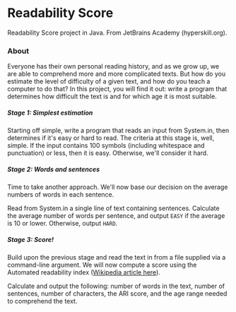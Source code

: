 # Readability Score
Readability Score project in Java. From JetBrains Academy (hyperskill.org).

### About
Everyone has their own personal reading history, and as we grow up, we are able to comprehend more and more complicated
texts. But how do you estimate the level of difficulty of a given text, and how do you teach a computer to do that? In
this project, you will find it out: write a program that determines how difficult the text is and for which age it is
most suitable.

##### Stage 1: Simplest estimation
Starting off simple, write a program that reads an input from System.in, then determines if it's easy or hard to read.
The criteria at this stage is, well, simple. If the input contains 100 symbols (including whitespace and punctuation) or
less, then it is easy. Otherwise, we'll consider it hard.

##### Stage 2: Words and sentences
Time to take another approach. We'll now base our decision on the average numbers of words in each sentence.

Read from System.in a single line of text containing sentences. Calculate the average number of words per sentence, and
output `EASY` if the average is 10 or lower. Otherwise, output `HARD`.

##### Stage 3: Score!
Build upon the previous stage and read the text in from a file supplied via a command-line argument. We will now compute
a score using the Automated readability index
([Wikipedia article here](https://en.wikipedia.org/wiki/Automated_readability_index)).

Calculate and output the following: number of words in the text, number of sentences, number of characters, the ARI
score, and the age range needed to comprehend the text.